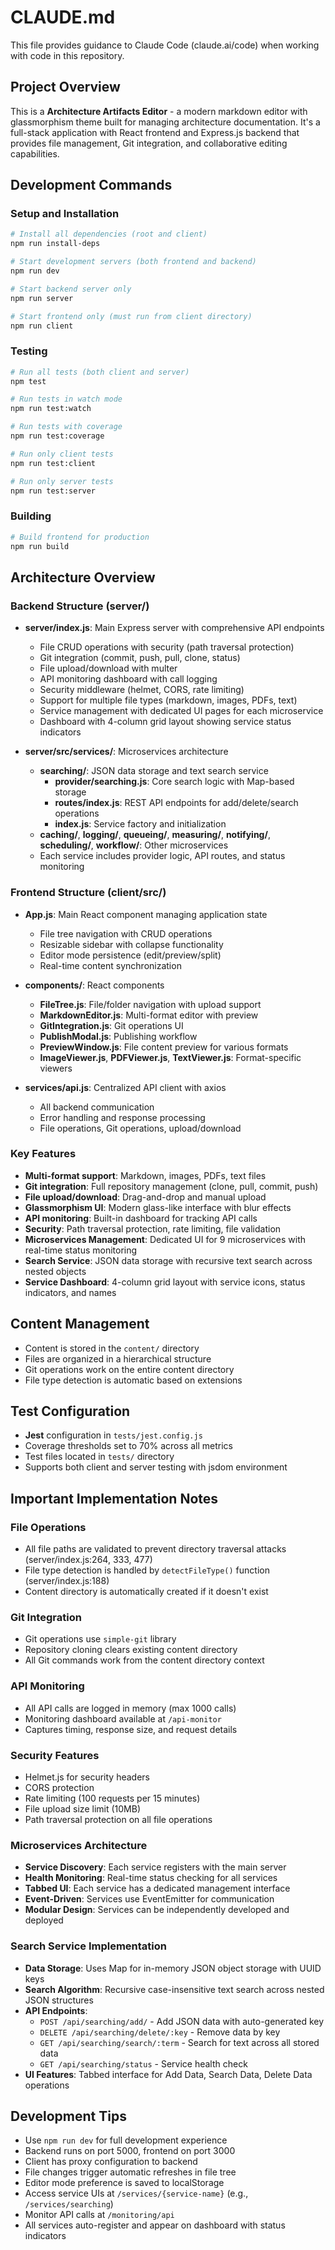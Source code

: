 # CLAUDE.md

This file provides guidance to Claude Code (claude.ai/code) when working with code in this repository.

## Project Overview

This is a **Architecture Artifacts Editor** - a modern markdown editor with glassmorphism theme built for managing architecture documentation. It's a full-stack application with React frontend and Express.js backend that provides file management, Git integration, and collaborative editing capabilities.

## Development Commands

### Setup and Installation
```bash
# Install all dependencies (root and client)
npm run install-deps

# Start development servers (both frontend and backend)
npm run dev

# Start backend server only
npm run server

# Start frontend only (must run from client directory)
npm run client
```

### Testing
```bash
# Run all tests (both client and server)
npm test

# Run tests in watch mode
npm run test:watch

# Run tests with coverage
npm run test:coverage

# Run only client tests
npm run test:client

# Run only server tests
npm run test:server
```

### Building
```bash
# Build frontend for production
npm run build
```

## Architecture Overview

### Backend Structure (server/)
- **server/index.js**: Main Express server with comprehensive API endpoints
  - File CRUD operations with security (path traversal protection)
  - Git integration (commit, push, pull, clone, status) 
  - File upload/download with multer
  - API monitoring dashboard with call logging
  - Security middleware (helmet, CORS, rate limiting)
  - Support for multiple file types (markdown, images, PDFs, text)
  - Service management with dedicated UI pages for each microservice
  - Dashboard with 4-column grid layout showing service status indicators

- **server/src/services/**: Microservices architecture
  - **searching/**: JSON data storage and text search service
    - **provider/searching.js**: Core search logic with Map-based storage
    - **routes/index.js**: REST API endpoints for add/delete/search operations
    - **index.js**: Service factory and initialization
  - **caching/**, **logging/**, **queueing/**, **measuring/**, **notifying/**, **scheduling/**, **workflow/**: Other microservices
  - Each service includes provider logic, API routes, and status monitoring

### Frontend Structure (client/src/)
- **App.js**: Main React component managing application state
  - File tree navigation with CRUD operations
  - Resizable sidebar with collapse functionality
  - Editor mode persistence (edit/preview/split)
  - Real-time content synchronization
  
- **components/**: React components
  - **FileTree.js**: File/folder navigation with upload support
  - **MarkdownEditor.js**: Multi-format editor with preview
  - **GitIntegration.js**: Git operations UI
  - **PublishModal.js**: Publishing workflow
  - **PreviewWindow.js**: File content preview for various formats
  - **ImageViewer.js**, **PDFViewer.js**, **TextViewer.js**: Format-specific viewers

- **services/api.js**: Centralized API client with axios
  - All backend communication
  - Error handling and response processing
  - File operations, Git operations, upload/download

### Key Features
- **Multi-format support**: Markdown, images, PDFs, text files
- **Git integration**: Full repository management (clone, pull, commit, push)
- **File upload/download**: Drag-and-drop and manual upload
- **Glassmorphism UI**: Modern glass-like interface with blur effects
- **API monitoring**: Built-in dashboard for tracking API calls
- **Security**: Path traversal protection, rate limiting, file validation
- **Microservices Management**: Dedicated UI for 9 microservices with real-time status monitoring
- **Search Service**: JSON data storage with recursive text search across nested objects
- **Service Dashboard**: 4-column grid layout with service icons, status indicators, and names

## Content Management
- Content is stored in the `content/` directory
- Files are organized in a hierarchical structure
- Git operations work on the entire content directory
- File type detection is automatic based on extensions

## Test Configuration
- **Jest** configuration in `tests/jest.config.js`
- Coverage thresholds set to 70% across all metrics
- Test files located in `tests/` directory
- Supports both client and server testing with jsdom environment

## Important Implementation Notes

### File Operations
- All file paths are validated to prevent directory traversal attacks (server/index.js:264, 333, 477)
- File type detection is handled by `detectFileType()` function (server/index.js:188)
- Content directory is automatically created if it doesn't exist

### Git Integration  
- Git operations use `simple-git` library
- Repository cloning clears existing content directory
- All Git commands work from the content directory context

### API Monitoring
- All API calls are logged in memory (max 1000 calls)
- Monitoring dashboard available at `/api-monitor`
- Captures timing, response size, and request details

### Security Features
- Helmet.js for security headers
- CORS protection
- Rate limiting (100 requests per 15 minutes)
- File upload size limit (10MB)
- Path traversal protection on all file operations

### Microservices Architecture
- **Service Discovery**: Each service registers with the main server
- **Health Monitoring**: Real-time status checking for all services
- **Tabbed UI**: Each service has a dedicated management interface
- **Event-Driven**: Services use EventEmitter for communication
- **Modular Design**: Services can be independently developed and deployed

### Search Service Implementation
- **Data Storage**: Uses Map for in-memory JSON object storage with UUID keys
- **Search Algorithm**: Recursive case-insensitive text search across nested JSON structures
- **API Endpoints**: 
  - `POST /api/searching/add/` - Add JSON data with auto-generated key
  - `DELETE /api/searching/delete/:key` - Remove data by key
  - `GET /api/searching/search/:term` - Search for text across all stored data
  - `GET /api/searching/status` - Service health check
- **UI Features**: Tabbed interface for Add Data, Search Data, Delete Data operations

## Development Tips
- Use `npm run dev` for full development experience
- Backend runs on port 5000, frontend on port 3000
- Client has proxy configuration to backend
- File changes trigger automatic refreshes in file tree
- Editor mode preference is saved to localStorage
- Access service UIs at `/services/{service-name}` (e.g., `/services/searching`)
- Monitor API calls at `/monitoring/api`
- All services auto-register and appear on dashboard with status indicators